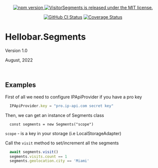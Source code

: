 <p align="center">
  <a href="https://badge.fury.io/js/jest">
    <img src="https://badge.fury.io/js/visitor-segments.svg" alt="npm version">
  </a>
  <a href="https://github.com/facebook/jest/blob/main/LICENSE">
    <img src="https://img.shields.io/badge/license-MIT-blue.svg" alt="VisitorSegments is released under the MIT license." />
  </a>
</p>

<p align="center">
  <a href="https://github.com/Hello-bar/visitor-segments/actions/workflows/nodejs.yml"><img alt="GitHub CI Status" src="https://img.shields.io/github/workflow/status/facebook/jest/Node%20CI?label=CI&logo=GitHub"></a>
  <a href="https://codecov.io/github/Hello-bar/visitor-segments"><img alt="Coverage Status" src="https://img.shields.io/codecov/c/github/Hello-bar/visitor-segments/main.svg?maxAge=43200"></a>
</p>

# Hellobar.Segments

Version 1.0

August, 2022

<br/>

## Examples

First of all we need to configure IPApiProvider if you have a pro key

```js
  IPApiProvider.key = "pro.ip-api.com secret key"
```

Then, we can get an instance of Segments class 

```  
  const segments = new Segments("scope")
```

`scope` - is a key in your storage (i.e LocalStorageAdapter)


Call the `visit` method to set/increment all the segments

```js
  await segments.visit()
  segments.visits.count == 1
  segments.geolocation.city == 'Miami'
```
